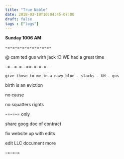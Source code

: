 ```yaml
---
title: "True Noble"
date: 2018-03-18T10:04:45-07:00
draft: false
tags : ["logs"]
---
```


**Sunday 1006 AM**

-=-=-=-=-=-=-=-=-=-

@ cam ted gus wirh jack :D WE had a great time

-=--=-=--==-=-=-=-


`give those to me in a navy blue - slacks - UH - gus `



birth is an eviction

no cause


no squatters rights

-=-=-=
only

share goog doc of contract

fix website up with edits

edit LLC document more


-=-=-=
